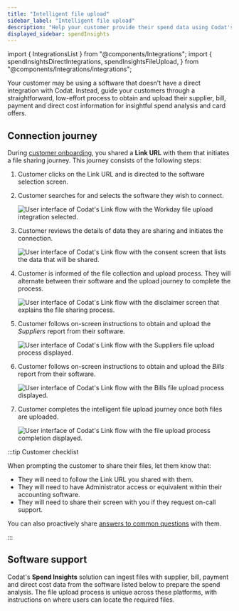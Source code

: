 ```yaml
---
title: "Intelligent file upload"
sidebar_label: "Intelligent file upload"
description: "Help your customer provide their spend data using Codat's intelligent file upload"
displayed_sidebar: spendInsights
---
```


import { IntegrationsList } from "@components/Integrations";
import {
  spendInsightsDirectIntegrations,
  spendInsightsFileUpload,
} from "@components/Integrations/integrations";

Your customer may be using a software that doesn't have a direct integration with Codat. Instead, guide your customers through a straightforward, low-effort process to obtain and upload their supplier, bill, payment and direct cost information for insightful spend analysis and card offers.

## Connection journey

During [customer onboarding](/spend-insights/guides/onboard-customer), you shared a **Link URL** with them that initiates a file sharing journey. This journey consists of the following steps:

1. Customer clicks on the Link URL and is directed to the software selection screen.
2. Customer searches for and selects the software they wish to connect.

   ![User interface of Codat's Link flow with the Workday file upload integration selected.](/img/spend-insights/si-file-upload-selection.png)

3. Customer reviews the details of data they are sharing and initiates the connection.

   ![User interface of Codat's Link flow with the consent screen that lists the data that will be shared.](/img/spend-insights/si-file-upload-disclaimer.png)

4. Customer is informed of the file collection and upload process. They will alternate between their software and the upload journey to complete the process.

   ![User interface of Codat's Link flow with the disclaimer screen that explains the file sharing process.](/img/spend-insights/si-file-upload-process.png)

5. Customer follows on-screen instructions to obtain and upload the _Suppliers_ report from their software.

   ![User interface of Codat's Link flow with the Suppliers file upload process displayed.](/img/spend-insights/si-file-upload-suppliers-upload.png)

6. Customer follows on-screen instructions to obtain and upload the _Bills_ report from their software.

   ![User interface of Codat's Link flow with the Bills file upload process displayed.](/img/spend-insights/si-file-upload-bills-upload.png)

7. Customer completes the intelligent file upload journey once both files are uploaded.

   ![User interface of Codat's Link flow with the file upload process completion displayed.](/img/spend-insights/si-file-upload-complete.png)

:::tip Customer checklist

When prompting the customer to share their files, let them know that:

- They will need to follow the Link URL you shared with them.
- They will need to have Administrator access or equivalent within their accounting software.
- They will need to share their screen with you if they request on-call support.

You can also proactively share [answers to common questions](/spend-insights/resources/customer-faqs) with them.

:::

## Software support

Codat's **Spend Insights** solution can ingest files with supplier, bill, payment and direct cost data from the software listed below to prepare the spend analysis. The file upload process is unique across these platforms, with instructions on where users can locate the required files.

<IntegrationsList integrations={spendInsightsFileUpload} />
